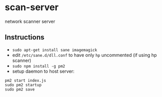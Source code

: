 # scan-server
network scanner server

## Instructions

* `sudo apt-get install sane imagemagick`
* edit `/etc/sane.d/dll.conf` to have only `hp` uncommented (if using hp scanner)
* `sudo npm install -g pm2`
* setup daemon to host server:
```
pm2 start index.js
sudo pm2 startup
sudo pm2 save
```